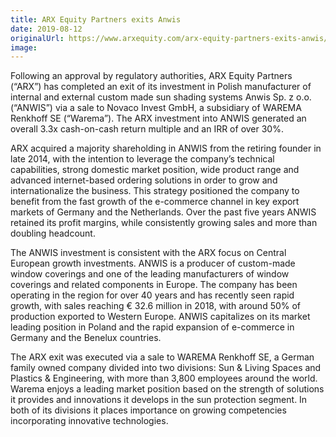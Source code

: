 ```yaml
---
title: ARX Equity Partners exits Anwis
date: 2019-08-12
originalUrl: https://www.arxequity.com/arx-equity-partners-exits-anwis/
image:
---
```


Following an approval by regulatory authorities, ARX Equity Partners (“ARX”) has completed an exit of its investment in Polish manufacturer of internal and external custom made sun shading systems Anwis Sp. z o.o. (“ANWIS”) via a sale to Novaco Invest GmbH, a subsidiary of WAREMA Renkhoff SE (“Warema”). The ARX investment into ANWIS generated an overall 3.3x cash-on-cash return multiple and an IRR of over 30%.

ARX acquired a majority shareholding in ANWIS from the retiring founder in late 2014, with the intention to leverage the company’s technical capabilities, strong domestic market position, wide product range and advanced internet-based ordering solutions in order to grow and internationalize the business. This strategy positioned the company to benefit from the fast growth of the e-commerce channel in key export markets of Germany and the Netherlands. Over the past five years ANWIS retained its profit margins, while consistently growing sales and more than doubling headcount.

The ANWIS investment is consistent with the ARX focus on Central European growth investments. ANWIS is a producer of custom-made window coverings and one of the leading manufacturers of window coverings and related components in Europe. The company has been operating in the region for over 40 years and has recently seen rapid growth, with sales reaching € 32.6 million in 2018, with around 50% of production exported to Western Europe. ANWIS capitalizes on its market leading position in Poland and the rapid expansion of e-commerce in Germany and the Benelux countries.

The ARX exit was executed via a sale to WAREMA Renkhoff SE, a German family owned company divided into two divisions: Sun & Living Spaces and Plastics & Engineering, with more than 3,800 employees around the world. Warema enjoys a leading market position based on the strength of solutions it provides and innovations it develops in the sun protection segment. In both of its divisions it places importance on growing competencies incorporating innovative technologies.
